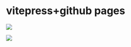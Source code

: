 # vitepress+github pages

![](https://yangyang666.oss-cn-chengdu.aliyuncs.com/typoraImages/4cfb68822116a3a1afa8871b690605c6.jpg)

![](https://yangyang666.oss-cn-chengdu.aliyuncs.com/typoraImages/939923.jpg)